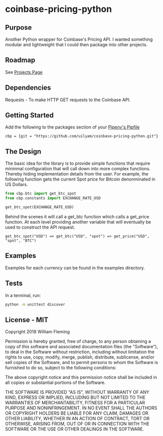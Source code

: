 # coinbase-pricing-python

## Purpose

Another Python wrapper for Coinbase's Pricing API.  I wanted something modular and lightweight that I could then package into other projects.

## Roadmap

See [Projects Page](https://github.com/uilyam/coinbase-pricing-python/projects/1)

## Dependencies

Requests - To make HTTP GET requests to the Coinbase API.

## Getting Started

Add the following to the packages section of your [Pipenv's Pipfile](https://github.com/pypa/pipenv)

```text
cbp = {git = "https://github.com/uilyam/coinbase-pricing-python.git"}
```

## The Design

The basic idea for the library is to provide simple functions that require
mininmal configuration that will call down into more complex functions.  Thereby hiding implementation details from the user.  For example, the following function gets the current Spot price for Bitcoin denonminated in US Dollars.

```python
from cbp.btc import get_btc_spot
from cbp.constants import EXCHANGE_RATE_USD

get_btc_spot(EXCHANGE_RATE_USD)
```

Behind the scenes it will call a get_btc function which calls a get_price function.  At each level providing another variable that will eventually be used to construct the API request.

```text
get_btc_spot("USD") => get_btc("USD", "spot") => get_price("USD", "spot", "BTC")
```

## Examples

Examples for each currency can be found in the examples directory.

## Tests

In a terminal, run:

```bash
python -m unittest discover
```

## License - MIT

Copyright 2018 William Fleming

Permission is hereby granted, free of charge, to any person obtaining a copy of this software and associated documentation files (the "Software"), to deal in the Software without restriction, including without limitation the rights to use, copy, modify, merge, publish, distribute, sublicense, and/or sell copies of the Software, and to permit persons to whom the Software is furnished to do so, subject to the following conditions:

The above copyright notice and this permission notice shall be included in all copies or substantial portions of the Software.

THE SOFTWARE IS PROVIDED "AS IS", WITHOUT WARRANTY OF ANY KIND, EXPRESS OR IMPLIED, INCLUDING BUT NOT LIMITED TO THE WARRANTIES OF MERCHANTABILITY, FITNESS FOR A PARTICULAR PURPOSE AND NONINFRINGEMENT. IN NO EVENT SHALL THE AUTHORS OR COPYRIGHT HOLDERS BE LIABLE FOR ANY CLAIM, DAMAGES OR OTHER LIABILITY, WHETHER IN AN ACTION OF CONTRACT, TORT OR OTHERWISE, ARISING FROM, OUT OF OR IN CONNECTION WITH THE SOFTWARE OR THE USE OR OTHER DEALINGS IN THE SOFTWARE.
